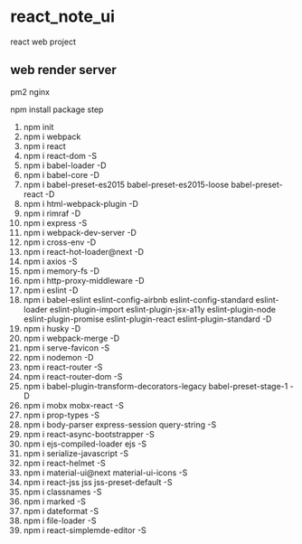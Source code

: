 # react_note_ui
react web project 

## web render server
pm2 nginx

npm install package step

1. npm init
2. npm i webpack
3. npm i react
4. npm i react-dom -S
5. npm i babel-loader -D
6. npm i babel-core -D
7. npm i babel-preset-es2015 babel-preset-es2015-loose babel-preset-react -D
8. npm i html-webpack-plugin -D
9. npm i rimraf -D
10. npm i express -S
11. npm i webpack-dev-server -D
12. npm i cross-env -D
13. npm i react-hot-loader@next -D
14. npm i axios -S
15. npm i memory-fs -D
16. npm i http-proxy-middleware -D
17. npm i eslint -D
18. npm i babel-eslint eslint-config-airbnb eslint-config-standard eslint-loader eslint-plugin-import eslint-plugin-jsx-a11y eslint-plugin-node eslint-plugin-promise eslint-plugin-react eslint-plugin-standard -D
19. npm i husky -D
20. npm i webpack-merge -D
21. npm i serve-favicon -S
22. npm i nodemon -D
23. npm i react-router -S
24. npm i react-router-dom -S
25. npm i babel-plugin-transform-decorators-legacy babel-preset-stage-1 -D
26. npm i mobx mobx-react -S
27. npm i prop-types -S
28. npm i body-parser express-session query-string -S
29. npm i react-async-bootstrapper -S
30. npm i ejs-compiled-loader ejs -S
31. npm i serialize-javascript -S
32. npm i react-helmet -S
33. npm i material-ui@next material-ui-icons -S
34. npm i react-jss jss jss-preset-default -S
35. npm i classnames -S
36. npm i marked -S
37. npm i dateformat -S
38. npm i file-loader -S
39. npm i react-simplemde-editor -S
